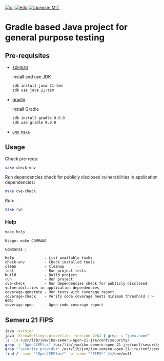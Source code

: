 [![ci](https://github.com/AndriyKalashnykov/gradle-java-simple/actions/workflows/ci.yml/badge.svg)](https://github.com/AndriyKalashnykov/gradle-java-simple/actions/workflows/ci.yml)
[![Hits](https://hits.sh/github.com/AndriyKalashnykov/gradle-maven-simple.svg?view=today-total&style=plastic)](https://hits.sh/github.com/AndriyKalashnykov/gradle-maven-simple/)
[![License: MIT](https://img.shields.io/badge/License-MIT-brightgreen.svg)](https://opensource.org/licenses/MIT)
# Gradle based Java project for general purpose testing 

## Pre-requisites

- [sdkman](https://sdkman.io/install)

  Install and use JDK

    ```bash
    sdk install java 21-tem
    sdk use java 21-tem
    ```
- [gradle](https://docs.gradle.org/current/userguide/installation.html)

  Install Gradle

    ```bash
    sdk install gradle 9.0.0
    sdk use gradle 9.0.0
    ```
- [`GNU Make`](https://www.gnu.org/software/make/)

## Usage

Check pre-reqs:
```bash
make check-env
```

Run dependencies check for publicly disclosed vulnerabilities in application dependencies:
```bash
make cve-check
```

Run:
```bash
make run
```

### Help

```bash
make help
```

```text
Usage: make COMMAND

Commands :

help              - List available tasks
check-env         - Check installed tools
clean             - Cleanup
test              - Run project tests
build             - Build project
run               - Run project
cve-check         - Run dependencies check for publicly disclosed vulnerabilities in application dependencies
coverage-generate - Run tests with coverage report
coverage-check    - Verify code coverage meets minimum threshold ( > 60%)
coverage-open     - Open code coverage report
```

## Semeru 21 FIPS

```bash
java -version
java -XshowSettings:properties -version 2>&1 | grep -i "java.home"
ls -la /usr/lib/jvm/ibm-semeru-open-21-jre/conf/security/
grep -i "OpenJCEPlus" /usr/lib/jvm/ibm-semeru-open-21-jre/conf/security/java.security
grep "^security.provider" /usr/lib/jvm/ibm-semeru-open-21-jre/conf/security/java.security
find / -name "*OpenJCEPlus*" -o -name "*FIPS*" 2>/dev/null
```

